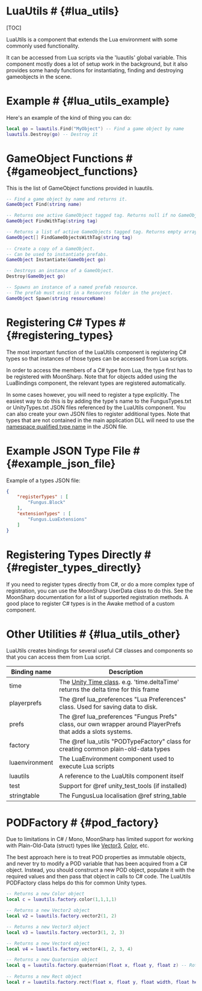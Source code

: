# LuaUtils # {#lua_utils}
[TOC]

LuaUtils is a component that extends the Lua environment with some commonly used functionality. 

It can be accessed from Lua scripts via the 'luautils' global variable. This component mostly does a lot of setup work in the background, but it also provides some handy functions for instantiating, finding and destroying gameobjects in the scene.

# Example # {#lua_utils_example}

Here's an example of the kind of thing you can do:

```lua
local go = luautils.Find("MyObject") -- Find a game object by name
luautils.Destroy(go) -- Destroy it
```

# GameObject Functions # {#gameobject_functions}

This is the list of GameObject functions provided in luautils.

```lua
-- Find a game object by name and returns it.
GameObject Find(string name)

-- Returns one active GameObject tagged tag. Returns null if no GameObject was found.
GameObject FindWithTag(string tag)

-- Returns a list of active GameObjects tagged tag. Returns empty array if no GameObject was found.
GameObject[] FindGameObjectsWithTag(string tag)
			
-- Create a copy of a GameObject.
-- Can be used to instantiate prefabs.
GameObject Instantiate(GameObject go)

-- Destroys an instance of a GameObject.
Destroy(GameObject go)

-- Spawns an instance of a named prefab resource.
-- The prefab must exist in a Resources folder in the project.
GameObject Spawn(string resourceName)
```

# Registering C# Types # {#registering_types}

The most important function of the LuaUtils component is registering C# types so that instances of those types can be accessed from Lua scripts. 

In order to access the members of a C# type from Lua, the type first has to be registered with MoonSharp. Note that for objects added using the LuaBindings component, the relevant types are registered automatically.

In some cases however, you will need to register a type explicitly. The easiest way to do this is by adding the type's name to the FungusTypes.txt or UnityTypes.txt JSON files referenced by the LuaUtils component. You can also create your own JSON files to register additional types. Note that types that are not contained in the main application DLL will need to use the [namespace qualified type name] in the JSON file.

# Example JSON Type File # {#example_json_file}

Example of a types JSON file:
```json
{
    "registerTypes" : [
        "Fungus.Block"
    ],
    "extensionTypes" : [
        "Fungus.LuaExtensions"
    ]
}
```

# Registering Types Directly # {#register_types_directly}

If you need to register types directly from C#, or do a more complex type of registration, you can use the MoonSharp UserData class to do this. See the MoonSharp documentation for a list of supported registration methods. A good place to register C# types is in the Awake method of a custom component.

# Other Utilities # {#lua_utils_other}

LuaUtils creates bindings for several useful C# classes and components so that you can access them from Lua script.

| Binding name 		| Description |
| ----------------- | ----------- |
| time 				| The [Unity Time class]. e.g. 'time.deltaTime' returns the delta time for this frame |
| playerprefs		| The @ref lua_preferences "Lua Preferences" class. Used for saving data to disk. |
| prefs 			| The @ref lua_preferences "Fungus Prefs" class, our own wrapper around PlayerPrefs that adds a slots systems. |
| factory 			| The @ref lua_utils "PODTypeFactory" class for creating common plain-old-data types |
| luaenvironment 	| The LuaEnvironment component used to execute Lua scripts |
| luautils 			| A reference to the LuaUtils component itself |
| test 				| Support for @ref unity_test_tools (if installed) |
| stringtable 		| The FungusLua localisation @ref string_table |

# PODFactory # {#pod_factory}

Due to limitations in C# / Mono, MoonSharp has limited support for working with Plain-Old-Data (struct) types like [Vector3](http://docs.unity3d.com/ScriptReference/Vector3.html), [Color](http://docs.unity3d.com/ScriptReference/Color.html), etc. 

The best approach here is to treat POD properties as immutable objects, and never try to modify a POD variable that has been acquired from a C# object. Instead, you should construct a new POD object, populate it with the required values and then pass that object in calls to C# code. The LuaUtils PODFactory class helps do this for common Unity types.

```lua
-- Returns a new Color object
local c = luautils.factory.color(1,1,1,1)

-- Returns a new Vector2 object
local v2 = luautils.factory.vector2(1, 2)

-- Returns a new Vector3 object
local v3 = luautils.factory.vector3(1, 2, 3)

-- Returns a new Vector4 object
local v4 = luautils.factory.vector4(1, 2, 3, 4)

-- Returns a new Quaternion object
local q = luautils.factory.quaternion(float x, float y, float z) -- Rotation in euler angles
			
-- Returns a new Rect object
local r = luautils.factory.rect(float x, float y, float width, float height)
```

[namespace qualified type name]: https://msdn.microsoft.com/en-us/library/system.type.assemblyqualifiedname(v=vs.110).aspx
[Unity Time class]: http://docs.unity3d.com/ScriptReference/Time.html